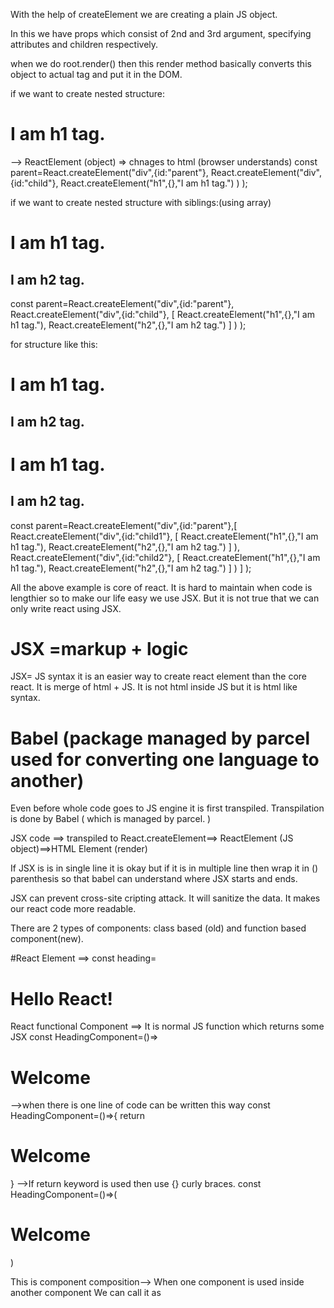 With the help of createElement we are creating a plain JS object.

In this we have props which consist of 2nd and 3rd argument, specifying 
attributes and children respectively.

when we do root.render() then this render method basically converts this object to actual tag and 
put it in the DOM.


if we want to create nested structure:
  <div id="parent">
      <div id="child">
         <h1> I am h1 tag.</h1>
      </div>
  </div>
  --> ReactElement (object) => chnages to html (browser understands)
 const parent=React.createElement("div",{id:"parent"},
     React.createElement("div",{id:"child"},
         React.createElement("h1",{},"I am h1 tag.")
     )
 );
 
 
 if we want to create nested structure with siblings:(using array)
  <div id="parent">
      <div id="child">
         <h1> I am h1 tag.</h1>
         <h2> I am h2 tag.</h2>
      </div>
  </div>
const parent=React.createElement("div",{id:"parent"},
    React.createElement("div",{id:"child"},
         [
            React.createElement("h1",{},"I am h1 tag."),
            React.createElement("h2",{},"I am h2 tag.")
         ]
     )
 );


 for structure like this:
  <div id="parent">
      <div id="child1">
         <h1> I am h1 tag.</h1>
         <h2> I am h2 tag.</h2>
      </div>
       <div id="child2">
         <h1> I am h1 tag.</h1>
         <h2> I am h2 tag.</h2>
      </div>
  </div>
   const parent=React.createElement("div",{id:"parent"},[
    React.createElement("div",{id:"child1"},
         [
            React.createElement("h1",{},"I am h1 tag."),
            React.createElement("h2",{},"I am h2 tag.")
         ]
     ),
     React.createElement("div",{id:"child2"},
        [
           React.createElement("h1",{},"I am h1 tag."),
           React.createElement("h2",{},"I am h2 tag.")
        ]
    )
    ]
 );

All the above example is core of react. It is hard to maintain when code is lengthier so to make our
life easy we use JSX. But it is not true that we can only write react using JSX.


# JSX =markup + logic
JSX= JS syntax it is an easier way to create react element than the core react.
It is merge of html + JS.
It is not html inside JS but it is html like syntax.


# Babel (package managed by parcel used for converting one language to another)
Even before whole code goes to JS engine it is first transpiled. Transpilation is done by Babel (
    which is managed by parcel. 
)

JSX code ==> transpiled to React.createElement==> ReactElement (JS object)==>HTML Element (render)

If JSX is is in single line it is okay but if it is in multiple line then wrap it in () parenthesis so that babel can understand where JSX starts and ends.

JSX can prevent cross-site cripting attack. It will sanitize the data.
It makes our react code more readable.

There are 2 types of components: class based (old) and function based component(new).

#React Element ==> const heading=<h1>Hello React!</h1>

React functional Component ==> It is normal JS function which returns some JSX
 const HeadingComponent=()=><h1>Welcome</h1> -->when there is one line of code can be written this way
 const HeadingComponent=()=>{ return <h1>Welcome</h1> } -->If return keyword is used then use {} curly braces.
 const HeadingComponent=()=>(
    <h1>
      Welcome
    </h1> 
)

 This is component composition--> When one component is used inside another component
 We can call it as <Title/> or another way is {Title()}.
 If we want to use any JS code inside jsx then we can pass it inside curly braces {}.

 # Component= just normal JS function. To create this shortcut is rafc.

 # Props (properties)= just normal arguments for a function
 Passing props to a component is same as passing argument to a function.
 React will take all these properties and wrap it inside an object called props.
 When you want to pass some data dynamically to a component you pass it as a prop.

 # Config Driven UI==> Your UI is driven from config that is data. 
 For example offers in Banglore and Delhi are different so to create UI for Delhi and Banglore is difficult if we just create 2 different UI for them it is better that UI is set in such a manner that it will be shown differently for different data.

 # UI + Data layer

# browserslist ==> it is an npm package. (array)
We need to tell our project which all browser are supported.It is done by configuring package.json

# map ==> always provide unique key to each item
If anything comes new and we didn't provide key then react doesn't know which item came it will treat all items as same and re-render all items each time new item is added.So we have to pass key to each item so that react can identify which item is added. This helps in huge optimization.
Some uses index which can be used as 2nd argument for map function.
e.g.  list.map((item,index)=>(
    <h1 key={index} >{item}</h1>
))
But react itself recommended not to use indexes as key.
Not using key (not acceptable)<<<< Indexes as key (last resort)<<<<< unique id (best practice)

# Filter==> filter out what we want.
list.filter()

# whenever state variable updates, react re-renders the component

# Never put hardcoded data in the component file.

# Named export (import uuing {}) and default export


# Parcel (what all it is doing)
- Dev Build
- Local server (it host our site on server.)
- HMR= Hot module replacement (it automatically reloads the page when we do changes in the file and save it.)
- Uses File watching algorithm: written in C++.
- Caching: faster builds (inside .parcel-cache folder)
- Image optimization
- Minification
- Bundling
- Compress
- Consistent Hashing
- Code Splitting
- Differential bundling : Support old browser.
- Diagnostic
- Error handling
- Give a way to host on https also.
- Tree Shaking: remove unused code.
- Different dev and prod builds (prod build take more time than dev builds.)


# Food ordering app
/** First do planning, how will your app look like:
* Header
   - Logo
   - Nav Items
* Body
   - Search
   - ReastaurantContainer
      - RestaurantCard
         - Img
         - Name of restaurant, star rating, cuisines, delivery time
* Footer
   - Copyright
   - Links
   - Address
   - Contact
**/

# React hooks
- Normal JS utility function: present inside react package (main 2 hooks)
[imported as named import]
useState():- In this we provide function as second argument it is a trigger to render react component.[We do array destructuring when we create state variable.]
Modification is done first and then whole component is rendered again with updated values. So when it will run , it would run with updated value instead of default value that's why we can say const is used without any error as for const type of variable we can't change value once it is set. But here we are replacing and running from start. So value is not changed in between.
useEffect():- It is called once component is rendered.(useEffect is called after rendering is done)
// if no dependency array==> useEffect is called on every render.
// if dependency array is empty ([]) ==> useEffect is called on initial render(just once).
// if dependency array is [btnName]==> useEffect is called every time btnName is updated.


#                        Efficient DOM manipulation
# React uses Reconciliation algorithm also known as react fiber [Came in React16]
# Virtual DOM is representation of actual dom.(it is collection of react element/normal JS object-->object representation).
# Diff Algorithm==> find difference between 2 virtual DOM (older and new dom)
then it will update the actual DOM on every render cycle.
# Finding difference b/w 2 html is slow as compared to 2 objects in JS. 
# That's why React is faster.


# Monolith (all services in one place) & Microservices (breaking services according to single responsibility)

# Loads==> Render UI==> API call==> Re-Render UI (This approach is used in react)

# fetch() function is given by browser.JS engine give this to us. It return promise so to resolve it we use async-await.

# cross-origin: origin mismatch then it will show an error.

# Shimmer UI:- We load fake page until we get actual data from API.[show fake cards]

# Whenever state variables update, react triggers a reconciliation cycle (rerenders the component)


# Rules of hook:
1. Used inside functional component
2. Created at top of the component
3. Not to be used inside condition(if) and loop


# react-router-dom: helps to create routes in our app.
# createBrowserRouter- it is a function that takes list of paths. To tell BrowserRouter what gona happen if we take this path then which component to be shown.It will just create the routing configuration.
# RouterProvider- To pass this configuration (appRouter) to our app we need to use RouterProvider.
root.render(<RouterProvider router={appRouter}/>);==> This is the way we provide appRouter to whole app.


# useRouteError hook--> It is used to tell more details about an error.
const err = useRouteError();

# Children Routes for AppLayout: Suppose we want our heading and footer constant and only the content in between i.e. body to be changed on click of nav-item then we have to use concept of children routes. In this we inside routing configuration we have to pass children (key) details, it is a list (array) of paths. Earlier we passed /about and /contact path outside but now we will pass the same detail inside this chidren key inside an array. Due to which "/" it will be root Route and others (/about, /contact) will be children for this route. 

# Now we will render the children accordingly in AppLayout component. To show the corresponding component.(push the children according to the routes.)We will use Outlet.
# Pass this Outlet component given by react-router-dom library to AppLayout where we want to show UI according to change in the path.
# Whenever the path is changed then this Outlet will be filled with the corresponding component and that will be shown in the UI.
# Browser doesn't know about this Outlet and other components.

# In React we can navigate to new page without reloading the whole page.(If we use <a> tag then we will navigate to new page but it will reload the whole page.). So we will use Link component which is provided by react-router-dom. It works exactly same as anchor tag. In case of a tag we use href but for Link we will use to. If we check in the browser it will show a tag only. So we can say when we use Link it is basically wrapping <a> so that it can take track of every movement.

# That's why react is single page application as we are not reloading just replacing the components in a single page. Earlier we have different html pages and it will shown accordingly.

# 2 types of routing in web apps- 
  - client side routing: when we load the app for first time it will just load component in the app. Because all the components are already loaded in the app. So we don't need to make api calls.That's why it is a single page application.(single page just component getting interchanged via client side routing). So we use this in the react.
  - server side routing: we are making a call and page (like about.html ) is coming from server.

# resId is dynamic can changed according to the restaurant--> Dynamic routing


# resInfo?.cards[4]?.groupedCard?.cardGroupMap?.REGULAR?.cards[2]?.card?.card ?? resInfo?.cards[4]?.groupedCard?.cardGroupMap?.REGULAR?.cards[1]?.card?.card ;==========> In this I got an error of undefined map on itemCards this is due to it is returning null/undefined value so I checked it, in that I found data for some cards at index 1 whereas for some other at index 2 so I have used ?? this, it will check first left side expression if it is null or undefined then it will go to right side epression.



# Class Based Component==> It is plain JS class.So class is basically have render method which returns a piece of JSX.
# Never update state variable directly.
# this.setState({})--> React gives you this function where you can write updated value for all state variables.
# first constructor is called and then render is called for class component.
# constructor--> render(is completed)--> componentDidMount (to make api calls)
# this.timer=setInterval() suppose we used this in componentDidMount then we have to clear it or else it can blow up our site as we move to another component then also this timer continuer this is drawback of single page application. So we have to clear it in componentWillUnmount. clearInterval(this.timer).
-In this when we move to different component timer will be cleared and componentWillUnmount will be printed in console.


# For functional component we can do unmount in useEffect() by using==> return()=>{
   clearInterval(timer);
}

# In case of sibling for a parent then order of execution will be:
# Parent constructor==> child 1 constructor==>child1 render==>child 2 constructor==>child2 render==> child1 componentDidMount==>child2 componentDidMount==>Parent componentDidMount
- React does optimization (React lifecycle diagram)==>React works in 2 phases
1. Render phase (constructor + render)
2. Commit phase (react updates the DOM then componentDidMount is called)
-React will patch the render phase for all siblings, so for all children first constructor+render is called and then later componentDidMount is called for all children.
Patching of render phase and commit phase is done. Because DOM manipulation is most expensive operation so for all children render is done and then DOM is updated once.


# debugger;==>We can use this to debug. Put debugger where ever you want to debug.

# Online event listener to check if we are online or offline.

# Chunking/ Code Splitting/ Dynamic Bundling/ Lazy loading/ on demand loading/dynamic import==>Logic separation of bundle (small app inside big app).In this code for particular part will not be there initially but only once we visit that component then only that component code will come.
# lazy() function is given by react, will take callback function as an argument, in which we use import funtion that take path as an input.
# const Grocery=lazy(()=>import("/path"))
# By using lazy for a particular component new bundle is created once we go to that particular component, initially it is not present. So once we go to that component it takes some time to create a bundle and in between this time react didn't find anything so it will show an error.
# To resolve this issue react provides Suspense component. Just wrap your component with Suspense component. Give it a placeholder (fallback) to show what to be shown in time period till react wait for that bundle to be created.



# Tailwind css --> PostCSS package(a tool for transforming CSS with JS.)


# Higher order component--> It is just normal JS function that takes component as an argument and enhance it and returns a new component.(called as enhancer)


# React Context-> To avoid props drilling(central/ global space from where we can use variable anywhere.)


# Redux Toolkit
  - Install @reduxjs/toolkit and react-redux
  - Build our store
  - Connect our store to the app
  - Create Slice (Cartslice)
  - dispatch(action)
  - Selector